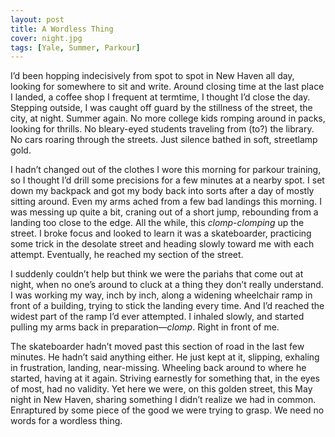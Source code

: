 ```yaml
---
layout: post
title: A Wordless Thing
cover: night.jpg
tags: [Yale, Summer, Parkour]
---
```


I’d been hopping indecisively from spot to spot in New Haven all day, looking for somewhere to sit and write. Around closing time at the last place I landed, a coffee shop I frequent at termtime, I thought I’d close the day. Stepping outside, I was caught off guard by the stillness of the street, the city, at night. Summer again. No more college kids romping around in packs, looking for thrills. No bleary-eyed students traveling from (to?) the library. No cars roaring through the streets. Just silence bathed in soft, streetlamp gold.

I hadn’t changed out of the clothes I wore this morning for parkour training, so I thought I’d drill some precisions for a few minutes at a nearby spot. I set down my backpack and got my body back into sorts after a day of mostly sitting around. Even my arms ached from a few bad landings this morning. I was messing up quite a bit, craning out of a short jump, rebounding from a landing too close to the edge. All the while, this *clomp-clomping* up the street. I broke focus and looked to learn it was a skateboarder, practicing some trick in the desolate street and heading slowly toward me with each attempt. Eventually, he reached my section of the street.

I suddenly couldn’t help but think we were the pariahs that come out at night, when no one’s around to cluck at a thing they don’t really understand. I was working my way, inch by inch, along a widening wheelchair ramp in front of a building, trying to stick the landing every time. And I’d reached the widest part of the ramp I’d ever attempted. I inhaled slowly, and started pulling my arms back in preparation—*clomp*. Right in front of me.

The skateboarder hadn’t moved past this section of road in the last few minutes. He hadn’t said anything either. He just kept at it, slipping, exhaling in frustration, landing, near-missing. Wheeling back around to where he started, having at it again. Striving earnestly for something that, in the eyes of most, had no validity. Yet here we were, on this golden street, this May night in New Haven, sharing something I didn’t realize we had in common. Enraptured by some piece of the good we were trying to grasp. We need no words for a wordless thing.